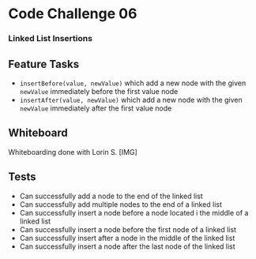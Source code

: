 # Code Challenge 06
### Linked List Insertions

## Feature Tasks
* `insertBefore(value, newValue)` which add a new node with the given `newValue` immediately before the first value node
* `insertAfter(value, newValue)` which add a new node with the given `newValue` immediately after the first value node

## Whiteboard
Whiteboarding done with Lorin S.
[IMG]

## Tests
* Can successfully add a node to the end of the linked list
* Can successfully add multiple nodes to the end of a linked list
* Can successfully insert a node before a node located i the middle of a linked list
* Can successfully insert a node before the first node of a linked list
* Can successfully insert after a node in the middle of the linked list
* Can successfully insert a node after the last node of the linked list